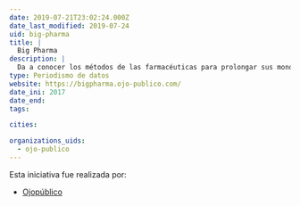 ```yaml
---
date: 2019-07-21T23:02:24.000Z
date_last_modified: 2019-07-24
uid: big-pharma
title: |
  Big Pharma
description: |
  Da a conocer los métodos de las farmacéuticas para prolongar sus monopolios en  América Latina.
type: Periodismo de datos
website: https://bigpharma.ojo-publico.com/
date_ini: 2017
date_end: 
tags:

cities: 

organizations_uids:
  - ojo-publico
---
```


Esta iniciativa fue realizada por:

- [Ojopúblico](/organizaciones/ojo-publico)
